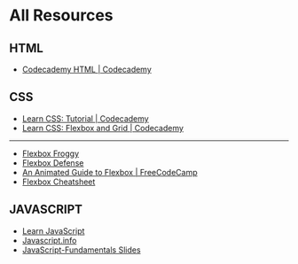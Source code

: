 # All Resources

## HTML
 - <a href="https://www.codecademy.com/learn/learn-html">Codecademy HTML | Codecademy</a>


## CSS
 - <a href="https://www.codecademy.com/learn/learn-css">Learn CSS: Tutorial | Codecademy</a>
 - <a href="https://www.codecademy.com/learn/learn-css-flexbox-and-grid">Learn CSS: Flexbox and Grid | Codecademy</a>
----------
 - <a href="https://flexboxfroggy.com/">Flexbox Froggy</a>
 - <a href="http://www.flexboxdefense.com/">Flexbox Defense</a>
 - <a href="https://www.freecodecamp.org/news/an-animated-guide-to-flexbox-d280cf6afc35">An Animated Guide to Flexbox | FreeCodeCamp</a>
 - <a href="https://yoksel.github.io/flex-cheatsheet/">Flexbox Cheatsheet</a>

## JAVASCRIPT
- <a href="https://www.codecademy.com/learn/introduction-to-javascript">Learn JavaScript</a>
- <a href="https://javascript.info/">Javascript.info</a>
- <a href="https://zeiadhabbab.github.io/JavaScript-Fundamentals/#json">JavaScript-Fundamentals Slides</a>

